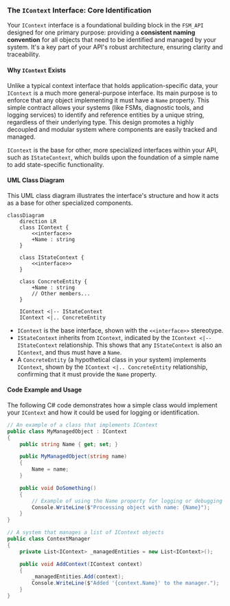 ### The `IContext` Interface: Core Identification

Your `IContext` interface is a foundational building block in the `FSM_API` designed for one primary purpose: providing a **consistent naming convention** for all objects that need to be identified and managed by your system. It's a key part of your API's robust architecture, ensuring clarity and traceability.

#### Why `IContext` Exists

Unlike a typical context interface that holds application-specific data, your `IContext` is a much more general-purpose interface. Its main purpose is to enforce that any object implementing it must have a `Name` property. This simple contract allows your systems (like FSMs, diagnostic tools, and logging services) to identify and reference entities by a unique string, regardless of their underlying type. This design promotes a highly decoupled and modular system where components are easily tracked and managed.

`IContext` is the base for other, more specialized interfaces within your API, such as `IStateContext`, which builds upon the foundation of a simple name to add state-specific functionality.

#### UML Class Diagram

This UML class diagram illustrates the interface's structure and how it acts as a base for other specialized components.

```mermaid
classDiagram
    direction LR
    class IContext {
        <<interface>>
        +Name : string
    }

    class IStateContext {
        <<interface>>
    }

    class ConcreteEntity {
        +Name : string
        // Other members...
    }

    IContext <|-- IStateContext
    IContext <|.. ConcreteEntity
```

  * `IContext` is the base interface, shown with the `<<interface>>` stereotype.
  * `IStateContext` inherits from `IContext`, indicated by the `IContext <|-- IStateContext` relationship. This shows that any `IStateContext` is also an `IContext`, and thus must have a `Name`.
  * A `ConcreteEntity` (a hypothetical class in your system) implements `IContext`, shown by the `IContext <|.. ConcreteEntity` relationship, confirming that it must provide the `Name` property.

#### Code Example and Usage

The following C\# code demonstrates how a simple class would implement your `IContext` and how it could be used for logging or identification.

```csharp
// An example of a class that implements IContext
public class MyManagedObject : IContext
{
    public string Name { get; set; }

    public MyManagedObject(string name)
    {
        Name = name;
    }

    public void DoSomething()
    {
        // Example of using the Name property for logging or debugging
        Console.WriteLine($"Processing object with name: {Name}");
    }
}

// A system that manages a list of IContext objects
public class ContextManager
{
    private List<IContext> _managedEntities = new List<IContext>();

    public void AddContext(IContext context)
    {
        _managedEntities.Add(context);
        Console.WriteLine($"Added '{context.Name}' to the manager.");
    }
}
```